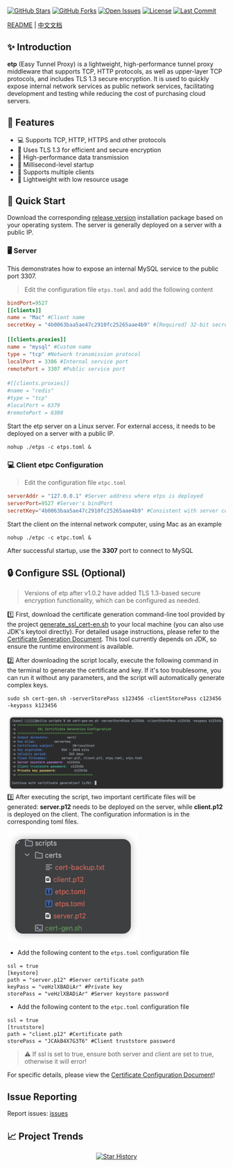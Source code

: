 [![GitHub Stars](https://img.shields.io/github/stars/xiaoniucode/etp?style=for-the-badge&logo=github)](https://github.com/xiaoniucode/etp)
[![GitHub Forks](https://img.shields.io/github/forks/xiaoniucode/etp?style=for-the-badge&logo=github)](https://github.com/xiaoniucode/etp)
[![Open Issues](https://img.shields.io/github/issues/xiaoniucode/etp?style=for-the-badge)](https://github.com/xiaoniucode/etp/issues)
[![License](https://img.shields.io/github/license/xiaoniucode/etp?style=for-the-badge)](https://github.com/xiaoniucode/etp/blob/main/LICENSE)
[![Last Commit](https://img.shields.io/github/last-commit/xiaoniucode/etp?style=for-the-badge)](https://github.com/xiaoniucode/etp/commits)

[README](README.md) | [中文文档](README_ZH.md)

## ✨ Introduction
**etp** (Easy Tunnel Proxy) is a lightweight, high-performance tunnel proxy middleware that supports TCP, HTTP protocols, as well as upper-layer TCP protocols, and includes TLS 1.3 secure encryption. It is used to quickly expose internal network services as public network services, facilitating development and testing while reducing the cost of purchasing cloud servers.

## 🌟 Features
- 💻 Supports TCP, HTTP, HTTPS and other protocols
- 🔐 Uses TLS 1.3 for efficient and secure encryption
- 🛜 High-performance data transmission
- 🚀 Millisecond-level startup
- 🐒 Supports multiple clients
- 💨 Lightweight with low resource usage

## 🚀 Quick Start
Download the corresponding [release version](https://github.com/xiaoniucode/etp/releases) installation package based on your operating system. The server is generally deployed on a server with a public IP.

### 🖥️ Server
This demonstrates how to expose an internal MySQL service to the public port 3307.

> Edit the configuration file `etps.toml` and add the following content

```toml 
bindPort=9527
[[clients]]
name = "Mac" #Client name
secretKey = "4b0063baa5ae47c2910fc25265aae4b9" #[Required] 32-bit secret key, please customize, do not use this one

[[clients.proxies]]
name = "mysql" #Custom name
type = "tcp" #Network transmission protocol
localPort = 3306 #Internal service port
remotePort = 3307 #Public service port

#[[clients.proxies]]
#name = "redis"
#type = "tcp"
#localPort = 6379
#remotePort = 6380
```

Start the etp server on a Linux server. For external access, it needs to be deployed on a server with a public IP.

```shell
nohup ./etps -c etps.toml &
```

### 💻 Client etpc Configuration

> Edit the configuration file `etpc.toml`

```toml
serverAddr = "127.0.0.1" #Server address where etps is deployed
serverPort=9527 #Server's bindPort
secretKey="4b0063baa5ae47c2910fc25265aae4b9" #Consistent with server configuration
```

Start the client on the internal network computer, using Mac as an example

```shell
nohup ./etpc -c etpc.toml &
```

After successful startup, use the **3307** port to connect to MySQL

## 🔒 Configure SSL (Optional)
> Versions of etp after v1.0.2 have added TLS 1.3-based secure encryption functionality, which can be configured as needed.

1️⃣ First, download the certificate generation command-line tool provided by the project [generate_ssl_cert-en.sh](scripts/generate_ssl_cert-en.sh) to your local machine (you can also use JDK's keytool directly). For detailed usage instructions, please refer to the [Certificate Generation Document](docs/code-gen.md). This tool currently depends on JDK, so ensure the runtime environment is available.

2️⃣ After downloading the script locally, execute the following command in the terminal to generate the certificate and key. If it's too troublesome, you can run it without any parameters, and the script will automatically generate complex keys.

```shell
sudo sh cert-gen.sh -serverStorePass s123456 -clientStorePass c123456 -keypass k123456
```
![cert-gen-en.png](docs/image/cert/cert-gen-en.png)
3️⃣ After executing the script, two important certificate files will be generated: **server.p12** needs to be deployed on the server, while **client.p12** is deployed on the client. The configuration information is in the corresponding toml files.

![result.png](docs/image/cert/result.png)

- Add the following content to the `etps.toml` configuration file

```properties
ssl = true
[keystore]
path = "server.p12" #Server certificate path
keyPass = "veHzlXBADiAr" #Private key
storePass = "veHzlXBADiAr" #Server keystore password
```

- Add the following content to the `etpc.toml` configuration file

```properties
ssl = true
[truststore]
path = "client.p12" #Certificate path
storePass = "JCAkB4X7G3T6" #Client truststore password
```

> ⚠️ If ssl is set to true, ensure both server and client are set to true, otherwise it will error!

For specific details, please view the [Certificate Configuration Document](docs/code-gen.md)!
## Issue Reporting
Report issues: [issues](https://github.com/xiaoniucode/etp/issues)
## 📈 Project Trends
<p align="center">
  <a href="https://github.com/xiaoniucode/etp/stargazers">
    <img src="https://api.star-history.com/svg?repos=xiaoniucode/etp&type=Date" alt="Star History">
  </a>
</p>
